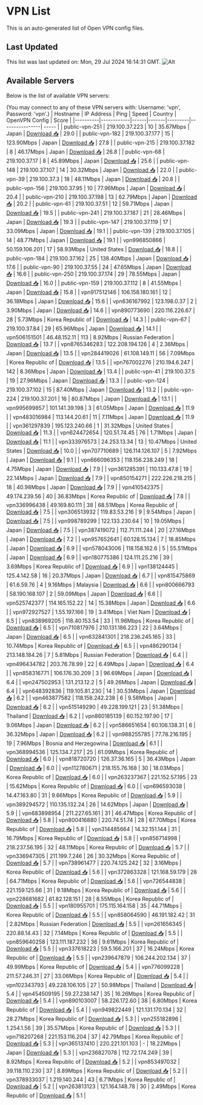 # VPN List

This is an auto-generated list of Open VPN config files.

## Last Updated

This list was last updated on: Mon, 29 Jul 2024 16:14:31 GMT.
![Alt](https://repobeats.axiom.co/api/embed/186b98318ef1479477931607c1ad7d823f12451f.svg "Repobeats analytics image")

## Available Servers

Below is the list of available VPN servers:

(You may connect to any of these VPN servers with: Username: 'vpn', Password: 'vpn'.)
| Hostname | IP Address | Ping | Speed | Country | OpenVPN Config | Score |
|----------|------------|------|-------|---------|----------------| ----- |
| public-vpn-251 | 219.100.37.223 | 10 | 35.67Mbps | Japan | [Download 📥](./configs/server_0_JP.ovpn) | 29.0 |
| public-vpn-182 | 219.100.37.177 | 15 | 123.90Mbps | Japan | [Download 📥](./configs/server_1_JP.ovpn) | 27.8 |
| public-vpn-215 | 219.100.37.182 | 8 | 46.17Mbps | Japan | [Download 📥](./configs/server_2_JP.ovpn) | 26.8 |
| public-vpn-68 | 219.100.37.17 | 8 | 45.89Mbps | Japan | [Download 📥](./configs/server_3_JP.ovpn) | 25.6 |
| public-vpn-148 | 219.100.37.107 | 14 | 30.32Mbps | Japan | [Download 📥](./configs/server_4_JP.ovpn) | 22.0 |
| public-vpn-39 | 219.100.37.3 | 18 | 48.11Mbps | Japan | [Download 📥](./configs/server_5_JP.ovpn) | 20.8 |
| public-vpn-156 | 219.100.37.95 | 10 | 77.96Mbps | Japan | [Download 📥](./configs/server_6_JP.ovpn) | 20.4 |
| public-vpn-210 | 219.100.37.198 | 13 | 62.79Mbps | Japan | [Download 📥](./configs/server_7_JP.ovpn) | 20.2 |
| public-vpn-61 | 219.100.37.51 | 12 | 59.71Mbps | Japan | [Download 📥](./configs/server_8_JP.ovpn) | 19.5 |
| public-vpn-241 | 219.100.37.187 | 21 | 28.46Mbps | Japan | [Download 📥](./configs/server_9_JP.ovpn) | 19.3 |
| public-vpn-147 | 219.100.37.119 | 17 | 33.09Mbps | Japan | [Download 📥](./configs/server_10_JP.ovpn) | 19.1 |
| public-vpn-139 | 219.100.37.105 | 14 | 48.77Mbps | Japan | [Download 📥](./configs/server_11_JP.ovpn) | 19.1 |
| vpn996850866 | 50.159.106.201 | 17 | 58.93Mbps | United States | [Download 📥](./configs/server_12_US.ovpn) | 18.8 |
| public-vpn-184 | 219.100.37.162 | 25 | 138.40Mbps | Japan | [Download 📥](./configs/server_13_JP.ovpn) | 17.6 |
| public-vpn-90 | 219.100.37.55 | 24 | 47.65Mbps | Japan | [Download 📥](./configs/server_14_JP.ovpn) | 16.6 |
| public-vpn-250 | 219.100.37.174 | 29 | 78.55Mbps | Japan | [Download 📥](./configs/server_15_JP.ovpn) | 16.0 |
| public-vpn-159 | 219.100.37.112 | 8 | 41.55Mbps | Japan | [Download 📥](./configs/server_16_JP.ovpn) | 15.8 |
| vpn917512146 | 106.158.180.161 | 12 | 36.18Mbps | Japan | [Download 📥](./configs/server_17_JP.ovpn) | 15.6 |
| vpn636167992 | 123.198.0.37 | 2 | 3.90Mbps | Japan | [Download 📥](./configs/server_18_JP.ovpn) | 14.6 |
| vpn890773690 | 220.116.226.67 | 28 | 5.73Mbps | Korea Republic of | [Download 📥](./configs/server_19_KR.ovpn) | 14.3 |
| public-vpn-67 | 219.100.37.84 | 29 | 65.96Mbps | Japan | [Download 📥](./configs/server_20_JP.ovpn) | 14.1 |
| vpn506151501 | 46.48.152.11 | 113 | 8.92Mbps | Russian Federation | [Download 📥](./configs/server_21_RU.ovpn) | 13.7 |
| vpn8765346283 | 122.208.194.126 | 4 | 2.36Mbps | Japan | [Download 📥](./configs/server_22_JP.ovpn) | 13.5 |
| vpn284419026 | 61.108.149.11 | 56 | 7.09Mbps | Korea Republic of | [Download 📥](./configs/server_23_KR.ovpn) | 13.5 |
| vpn767002276 | 210.194.6.247 | 142 | 8.36Mbps | Japan | [Download 📥](./configs/server_24_JP.ovpn) | 13.4 |
| public-vpn-41 | 219.100.37.5 | 19 | 27.96Mbps | Japan | [Download 📥](./configs/server_25_JP.ovpn) | 13.3 |
| public-vpn-124 | 219.100.37.102 | 15 | 87.40Mbps | Japan | [Download 📥](./configs/server_26_JP.ovpn) | 13.2 |
| public-vpn-224 | 219.100.37.201 | 16 | 80.87Mbps | Japan | [Download 📥](./configs/server_27_JP.ovpn) | 13.1 |
| vpn995699857 | 101.141.39.198 | 3 | 61.05Mbps | Japan | [Download 📥](./configs/server_28_JP.ovpn) | 11.9 |
| vpn483016984 | 113.144.20.61 | 11 | 7.11Mbps | Japan | [Download 📥](./configs/server_29_JP.ovpn) | 11.9 |
| vpn361297839 | 195.123.240.66 | 1 | 31.32Mbps | United States | [Download 📥](./configs/server_30_US.ovpn) | 11.3 |
| vpn624472654 | 120.51.74.45 | 76 | 1.71Mbps | Japan | [Download 📥](./configs/server_31_JP.ovpn) | 11.1 |
| vpn333976573 | 24.253.13.34 | 13 | 10.47Mbps | United States | [Download 📥](./configs/server_32_US.ovpn) | 10.0 |
| vpn707710689 | 126.114.126.107 | 5 | 7.92Mbps | Japan | [Download 📥](./configs/server_33_JP.ovpn) | 9.1 |
| vpn666096353 | 118.156.238.249 | 18 | 4.75Mbps | Japan | [Download 📥](./configs/server_34_JP.ovpn) | 7.9 |
| vpn361285391 | 110.133.47.8 | 19 | 22.14Mbps | Japan | [Download 📥](./configs/server_35_JP.ovpn) | 7.9 |
| vpn850154271 | 222.226.218.215 | 18 | 40.98Mbps | Japan | [Download 📥](./configs/server_36_JP.ovpn) | 7.9 |
| vpn410542375 | 49.174.239.56 | 40 | 36.83Mbps | Korea Republic of | [Download 📥](./configs/server_37_KR.ovpn) | 7.8 |
| vpn336996438 | 49.169.80.111 | 38 | 68.51Mbps | Korea Republic of | [Download 📥](./configs/server_38_KR.ovpn) | 7.5 |
| vpn306513932 | 119.83.53.216 | 9 | 9.54Mbps | Japan | [Download 📥](./configs/server_39_JP.ovpn) | 7.5 |
| vpn998789299 | 122.133.230.64 | 10 | 19.05Mbps | Japan | [Download 📥](./configs/server_40_JP.ovpn) | 7.5 |
| vpn387419072 | 112.71.111.244 | 20 | 27.16Mbps | Japan | [Download 📥](./configs/server_41_JP.ovpn) | 7.2 |
| vpn957652641 | 60.128.15.134 | 7 | 18.85Mbps | Japan | [Download 📥](./configs/server_42_JP.ovpn) | 6.9 |
| vpn578043006 | 118.158.162.6 | 5 | 55.51Mbps | Japan | [Download 📥](./configs/server_43_JP.ovpn) | 6.9 |
| vpn180775386 | 124.111.25.216 | 39 | 3.69Mbps | Korea Republic of | [Download 📥](./configs/server_44_KR.ovpn) | 6.9 |
| vpn138124445 | 125.4.142.58 | 16 | 20.37Mbps | Japan | [Download 📥](./configs/server_45_JP.ovpn) | 6.7 |
| vpn815475869 | 61.6.59.76 | 4 | 9.16Mbps | Malaysia | [Download 📥](./configs/server_46_MY.ovpn) | 6.6 |
| vpn800666793 | 58.190.168.107 | 2 | 59.09Mbps | Japan | [Download 📥](./configs/server_47_JP.ovpn) | 6.6 |
| vpn525742377 | 114.165.152.22 | 14 | 15.38Mbps | Japan | [Download 📥](./configs/server_48_JP.ovpn) | 6.6 |
| vpn972927527 | 1.55.197.166 | 19 | 3.41Mbps | Viet Nam | [Download 📥](./configs/server_49_VN.ovpn) | 6.5 |
| vpn838969205 | 118.40.153.54 | 33 | 11.96Mbps | Korea Republic of | [Download 📥](./configs/server_50_KR.ovpn) | 6.5 |
| vpn710817976 | 210.131.186.223 | 22 | 3.64Mbps | Japan | [Download 📥](./configs/server_51_JP.ovpn) | 6.5 |
| vpn632841301 | 218.236.245.165 | 33 | 10.74Mbps | Korea Republic of | [Download 📥](./configs/server_52_KR.ovpn) | 6.5 |
| vpn486290134 | 213.148.184.26 | 7 | 5.81Mbps | Russian Federation | [Download 📥](./configs/server_53_RU.ovpn) | 6.4 |
| vpn496434782 | 203.76.78.99 | 22 | 6.49Mbps | Japan | [Download 📥](./configs/server_54_JP.ovpn) | 6.4 |
| vpn858316771 | 106.176.30.209 | 3 | 96.69Mbps | Japan | [Download 📥](./configs/server_55_JP.ovpn) | 6.4 |
| vpn247502953 | 131.213.12.2 | 5 | 49.26Mbps | Japan | [Download 📥](./configs/server_56_JP.ovpn) | 6.4 |
| vpn648392836 | 119.105.81.230 | 14 | 30.53Mbps | Japan | [Download 📥](./configs/server_57_JP.ovpn) | 6.2 |
| vpn463877582 | 118.158.242.238 | 6 | 9.58Mbps | Japan | [Download 📥](./configs/server_58_JP.ovpn) | 6.2 |
| vpn515149290 | 49.228.199.121 | 23 | 51.38Mbps | Thailand | [Download 📥](./configs/server_59_TH.ovpn) | 6.2 |
| vpn860185139 | 60.152.197.90 | 17 | 9.06Mbps | Japan | [Download 📥](./configs/server_60_JP.ovpn) | 6.2 |
| vpn586651654 | 60.106.138.31 | 6 | 36.32Mbps | Japan | [Download 📥](./configs/server_61_JP.ovpn) | 6.2 |
| vpn988255785 | 77.78.216.195 | 19 | 7.96Mbps | Bosnia and Herzegowina | [Download 📥](./configs/server_62_BA.ovpn) | 6.1 |
| vpn368994536 | 125.134.7.217 | 25 | 61.09Mbps | Korea Republic of | [Download 📥](./configs/server_63_KR.ovpn) | 6.0 |
| vpn818720720 | 126.37.36.165 | 5 | 36.43Mbps | Japan | [Download 📥](./configs/server_64_JP.ovpn) | 6.0 |
| vpn112780671 | 218.155.76.168 | 30 | 18.03Mbps | Korea Republic of | [Download 📥](./configs/server_65_KR.ovpn) | 6.0 |
| vpn263237367 | 221.152.57.195 | 23 | 15.62Mbps | Korea Republic of | [Download 📥](./configs/server_66_KR.ovpn) | 6.0 |
| vpn696593038 | 14.47.163.80 | 31 | 9.66Mbps | Korea Republic of | [Download 📥](./configs/server_67_KR.ovpn) | 5.9 |
| vpn389294572 | 110.135.132.24 | 26 | 14.62Mbps | Japan | [Download 📥](./configs/server_68_JP.ovpn) | 5.9 |
| vpn683898954 | 211.227.65.161 | 31 | 46.47Mbps | Korea Republic of | [Download 📥](./configs/server_69_KR.ovpn) | 5.8 |
| vpn800416880 | 220.74.51.74 | 28 | 67.70Mbps | Korea Republic of | [Download 📥](./configs/server_70_KR.ovpn) | 5.8 |
| vpn314485664 | 14.32.151.144 | 31 | 16.79Mbps | Korea Republic of | [Download 📥](./configs/server_71_KR.ovpn) | 5.8 |
| vpn856714998 | 218.237.56.195 | 32 | 48.11Mbps | Korea Republic of | [Download 📥](./configs/server_72_KR.ovpn) | 5.7 |
| vpn336947305 | 211.199.7.246 | 26 | 30.32Mbps | Korea Republic of | [Download 📥](./configs/server_73_KR.ovpn) | 5.7 |
| vpn738961477 | 220.74.125.242 | 32 | 3.16Mbps | Korea Republic of | [Download 📥](./configs/server_74_KR.ovpn) | 5.6 |
| vpn372863328 | 121.168.59.179 | 28 | 64.71Mbps | Korea Republic of | [Download 📥](./configs/server_75_KR.ovpn) | 5.6 |
| vpn726544838 | 221.159.125.66 | 31 | 9.18Mbps | Korea Republic of | [Download 📥](./configs/server_76_KR.ovpn) | 5.6 |
| vpn228681682 | 61.82.128.151 | 28 | 8.55Mbps | Korea Republic of | [Download 📥](./configs/server_77_KR.ovpn) | 5.5 |
| vpn180955701 | 175.115.164.158 | 35 | 44.71Mbps | Korea Republic of | [Download 📥](./configs/server_78_KR.ovpn) | 5.5 |
| vpn858064590 | 46.191.182.42 | 31 | 2.82Mbps | Russian Federation | [Download 📥](./configs/server_79_RU.ovpn) | 5.5 |
| vpn261656345 | 220.88.14.43 | 32 | 7.14Mbps | Korea Republic of | [Download 📥](./configs/server_80_KR.ovpn) | 5.5 |
| vpn859640258 | 123.111.187.232 | 36 | 9.61Mbps | Korea Republic of | [Download 📥](./configs/server_81_KR.ovpn) | 5.5 |
| vpn337618223 | 59.5.166.201 | 37 | 16.24Mbps | Korea Republic of | [Download 📥](./configs/server_82_KR.ovpn) | 5.5 |
| vpn239647879 | 106.244.202.134 | 37 | 49.99Mbps | Korea Republic of | [Download 📥](./configs/server_83_KR.ovpn) | 5.4 |
| vpn776099228 | 211.57.246.31 | 27 | 33.06Mbps | Korea Republic of | [Download 📥](./configs/server_84_KR.ovpn) | 5.4 |
| vpn102343793 | 49.228.106.105 | 27 | 50.98Mbps | Thailand | [Download 📥](./configs/server_85_TH.ovpn) | 5.4 |
| vpn454509195 | 59.27.238.147 | 35 | 16.26Mbps | Korea Republic of | [Download 📥](./configs/server_86_KR.ovpn) | 5.4 |
| vpn890103007 | 58.226.172.60 | 38 | 6.80Mbps | Korea Republic of | [Download 📥](./configs/server_87_KR.ovpn) | 5.4 |
| vpn949822449 | 121.131.170.134 | 32 | 28.27Mbps | Korea Republic of | [Download 📥](./configs/server_88_KR.ovpn) | 5.3 |
| vpn255182896 | 1.254.1.56 | 39 | 35.57Mbps | Korea Republic of | [Download 📥](./configs/server_89_KR.ovpn) | 5.3 |
| vpn718207268 | 221.153.116.204 | 37 | 42.79Mbps | Korea Republic of | [Download 📥](./configs/server_90_KR.ovpn) | 5.3 |
| vpn365137410 | 220.221.101.103 | - | 18.22Mbps | Japan | [Download 📥](./configs/server_91_JP.ovpn) | 5.3 |
| vpn236827078 | 112.72.174.249 | 39 | 8.92Mbps | Korea Republic of | [Download 📥](./configs/server_92_KR.ovpn) | 5.2 |
| vpn853497032 | 39.118.110.230 | 37 | 8.89Mbps | Korea Republic of | [Download 📥](./configs/server_93_KR.ovpn) | 5.2 |
| vpn378933037 | 1.219.140.244 | 43 | 6.71Mbps | Korea Republic of | [Download 📥](./configs/server_94_KR.ovpn) | 5.2 |
| vpn263813123 | 121.164.148.78 | 30 | 2.49Mbps | Korea Republic of | [Download 📥](./configs/server_95_KR.ovpn) | 5.1 |
